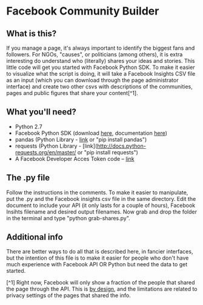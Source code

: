 # Facebook Community Builder

## What is this?

If you manage a page, it's always important to identify the biggest fans and followers. For NGOs, "causes", or politicians (among others), it is extra interesting do understand who (literally) shares your ideas and stories. This little code will get you started with Facebook Python SDK. To make it easier to visualize what the script is doing, it will take a Facebook Insights CSV file as an input (which you can download through the page administrator interface) and create two other csvs with descriptions of the communities, pages and public figures that share your content[^1].

## What you'll need?

* Python 2.7
* Facebook Python SDK (download [here](https://github.com/pythonforfacebook/facebook-sdk), documentation [here](http://facebook-sdk.readthedocs.org/en/latest/api.html))
* pandas (Python Library - [link](https://pypi.python.org/pypi/pandas/0.18.0/#downloads) or "pip install pandas")
* requests (Python Library - [link](http://docs.python-requests.org/en/master/ or "pip install requests")
* A Facebook Developer Acces Token code – [link](https://developers.facebook.com/)

## The .py file

Follow the instructions in the comments. To make it easier to manipulate, put the .py and the Facebook insights csv file in the same directory. Edit the document to include your API (it only lasts for a couple of hours), Facebook Insihts filename and desired output filenames. Now grab and drop the folder in the terminal and type "python grab-shares.py".

## Additional info

There are better ways to do all that is described here, in fancier interfaces, but the intention of this file is to make it easier for people who don't have much experience with Facebook API OR Python but need the data to get started.


[^1] Right now, Facebook will only show a fraction of the people that shared the page through the API. This is [by design](https://developers.facebook.com/bugs/1404733043148335/), and the limitations are related to privacy settings of the pages that shared the info.
